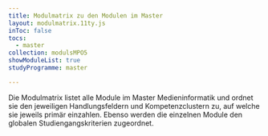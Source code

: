 ```yaml
---
title: Modulmatrix zu den Modulen im Master
layout: modulmatrix.11ty.js
inToc: false
tocs:
  - master
collection: modulsMPO5
showModuleList: true
studyProgramme: master

---
```



Die Modulmatrix listet alle Module im Master Medieninformatik und ordnet sie den jeweiligen Handlungsfeldern und Kompetenzclustern zu, auf welche sie jeweils primär einzahlen. Ebenso werden die einzelnen Module den globalen Studiengangskriterien zugeordnet.

